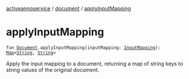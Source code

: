 [activeannoservice](../index.md) / [document](index.md) / [applyInputMapping](./apply-input-mapping.md)

# applyInputMapping

`fun `[`Document`](-document/index.md)`.applyInputMapping(inputMapping: `[`InputMapping`](../config/-input-mapping/index.md)`): `[`Map`](https://kotlinlang.org/api/latest/jvm/stdlib/kotlin.collections/-map/index.html)`<`[`String`](https://kotlinlang.org/api/latest/jvm/stdlib/kotlin/-string/index.html)`, `[`String`](https://kotlinlang.org/api/latest/jvm/stdlib/kotlin/-string/index.html)`>`

Apply the input mapping to a document, returning a map of string keys to string values of the original document.

